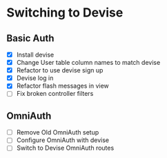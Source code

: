 # Switching to Devise

## Basic Auth

- [x] Install devise
- [x] Change User table column names to match devise
- [x] Refactor to use devise sign up
- [x] Devise log in
- [x] Refactor flash messages in view
- [ ] Fix broken controller filters

## OmniAuth

- [ ] Remove Old OmniAuth setup
- [ ] Configure OmniAuth with devise
- [ ] Switch to Devise OmniAuth routes

